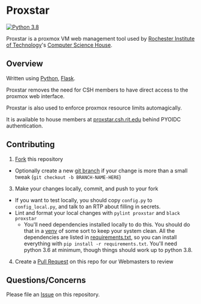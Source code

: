 Proxstar
===========

[![Python 3.8](https://img.shields.io/badge/python-3.8-blue.svg)](https://www.python.org/downloads/release/python-380/)

Proxstar is a proxmox VM web management tool used by [Rochester Institute of Technology](https://rit.edu/)'s [Computer Science House](https://csh.rit.edu).

## Overview

Written using [Python](http://nodejs.org), [Flask](https://npmjs.com).

Proxstar removes the need for CSH members to have direct access to the proxmox web interface.

Proxstar is also used to enforce proxmox resource limits automagically.

It is available to house members at [proxstar.csh.rit.edu](https://proxstar.csh.rit.edu) behind PYOIDC authentication.

## Contributing

1. [Fork](https://help.github.com/en/articles/fork-a-repo) this repository
  - Optionally create a new [git branch](https://git-scm.com/book/en/v2/Git-Branching-Branches-in-a-Nutshell) if your change is more than a small tweak (`git checkout -b BRANCH-NAME-HERE`)
3. Make your changes locally, commit, and push to your fork
  - If you want to test locally, you should copy `config.py` to `config_local.py`, and talk to an RTP about filling in secrets.
  - Lint and format your local changes with `pylint proxstar` and `black proxstar`
    - You'll need dependencies installed locally to do this. You should do that in a [venv](https://packaging.python.org/tutorials/installing-packages/#creating-virtual-environments) of some sort to keep your system clean. All the dependencies are listed in [requirements.txt](./requirements.txt), so you can install everything with `pip install -r requirements.txt`. You'll need python 3.6 at minimum, though things should work up to python 3.8.
4. Create a [Pull Request](https://help.github.com/en/articles/about-pull-requests) on this repo for our Webmasters to review

## Questions/Concerns

Please file an [Issue](https://github.com/ComputerScienceHouse/proxstar/issues/new) on this repository.
